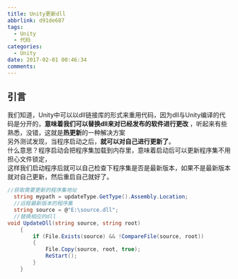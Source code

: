 ```yaml
---
title: Unity更新dll
abbrlink: d91de687
tags:
  - Unity
  - 代码
categories:
  - Unity
date: 2017-02-01 00:46:34
comments:
---
```

## 引言
我们知道，Unity中可以以dll链接库的形式来重用代码，因为dll与Unity编译的代码是分开的，**意味着我们可以替换dll来对已经发布的软件进行更改** ，<!-- more -->听起来有些熟悉，没错，这就是**热更新**的一种解决方案  
另外测试发现，当程序启动之后，**就可以对自己进行更新了**。  
什么意思？程序启动会把程序集加载到内存里，意味着启动后可以更新程序集不用担心文件锁定，  
这样我们启动程序后就可以自己检查下程序集是否是最新版本，如果不是最新版本就对自己更新，然后重启自己就好了。
```C#
//获取需要更新的程序集地址
  string mypath = updateType.GetType().Assembly.Location;
  //远程最新版本的程序集
  string source = @"E:\source.dll";
  //替换相应的dll
void UpdateDll(string source, string root)
    {
        if (File.Exists(source) && !CompareFile(source, root))
        {
            File.Copy(source, root, true);
            ReStart();
        }
    }
```